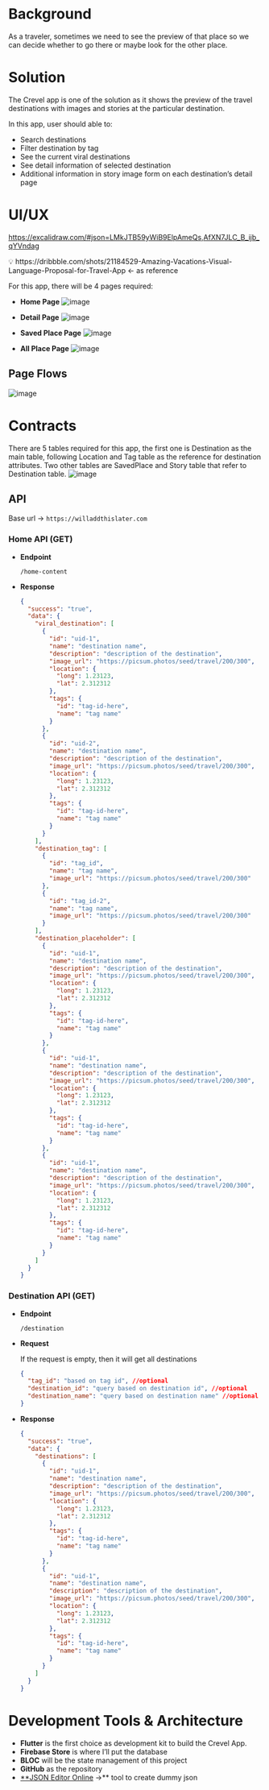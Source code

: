 # Background

As a traveler, sometimes we need to see the preview of that place so we can decide whether to go there or maybe look for the other place.

# Solution

The Crevel app is one of the solution as it shows the preview of the travel destinations with images and stories at the particular destination.

In this app, user should able to:

- Search destinations
- Filter destination by tag
- See the current viral destinations
- See detail information of selected destination
- Additional information in story image form on each destination’s detail page

# UI/UX

https://excalidraw.com/#json=LMkJTB59yWiB9ElpAmeQs,AfXN7JLC_B_ijb_qYVndag

<aside>
💡 https://dribbble.com/shots/21184529-Amazing-Vacations-Visual-Language-Proposal-for-Travel-App ← as reference

</aside>

For this app, there will be 4 pages required:

- **Home Page**
  ![image](https://github.com/leowirasanto2/crevel-flutter-app/assets/156512514/befc318f-a6a0-4274-a6e2-2d45ef82799a)

- **Detail Page**
  ![image](https://github.com/leowirasanto2/crevel-flutter-app/assets/156512514/57fb0f3a-0339-4204-89ba-94d90b5ce038)

- **Saved Place Page**
  ![image](https://github.com/leowirasanto2/crevel-flutter-app/assets/156512514/5ae1773e-a268-4ff8-90cd-ad7fe34765e6)

- **All Place Page**
  ![image](https://github.com/leowirasanto2/crevel-flutter-app/assets/156512514/d4b86fb1-01c9-4e05-9476-f357761d8155)

## Page Flows
![image](https://github.com/leowirasanto2/crevel-flutter-app/assets/156512514/bd702c2e-beec-41b5-aa1e-c614d865d307)



# Contracts
There are 5 tables required for this app, the first one is Destination as the main table, following Location and Tag table as the reference for destination attributes. Two other tables are SavedPlace and Story table that refer to Destination table.
![image](https://github.com/leowirasanto2/crevel-flutter-app/assets/156512514/f11f70c4-83b8-4ace-9c23-b9979adf151f)

## API

Base url → `https://willaddthislater.com`

### **Home API (GET)**

- **Endpoint**

  `/home-content`

- **Response**

    ```json
    {
      "success": "true",
      "data": {
        "viral_destination": [
          {
            "id": "uid-1",
            "name": "destination name",
            "description": "description of the destination",
            "image_url": "https://picsum.photos/seed/travel/200/300",
            "location": {
              "long": 1.23123,
              "lat": 2.312312
            },
            "tags": {
              "id": "tag-id-here",
              "name": "tag name"
            }
          },
          {
            "id": "uid-2",
            "name": "destination name",
            "description": "description of the destination",
            "image_url": "https://picsum.photos/seed/travel/200/300",
            "location": {
              "long": 1.23123,
              "lat": 2.312312
            },
            "tags": {
              "id": "tag-id-here",
              "name": "tag name"
            }
          }
        ],
        "destination_tag": [
          {
            "id": "tag_id",
            "name": "tag name",
            "image_url": "https://picsum.photos/seed/travel/200/300"
          },
          {
            "id": "tag_id-2",
            "name": "tag name",
            "image_url": "https://picsum.photos/seed/travel/200/300"
          }
        ],
        "destination_placeholder": [
          {
            "id": "uid-1",
            "name": "destination name",
            "description": "description of the destination",
            "image_url": "https://picsum.photos/seed/travel/200/300",
            "location": {
              "long": 1.23123,
              "lat": 2.312312
            },
            "tags": {
              "id": "tag-id-here",
              "name": "tag name"
            }
          },
          {
            "id": "uid-1",
            "name": "destination name",
            "description": "description of the destination",
            "image_url": "https://picsum.photos/seed/travel/200/300",
            "location": {
              "long": 1.23123,
              "lat": 2.312312
            },
            "tags": {
              "id": "tag-id-here",
              "name": "tag name"
            }
          },
          {
            "id": "uid-1",
            "name": "destination name",
            "description": "description of the destination",
            "image_url": "https://picsum.photos/seed/travel/200/300",
            "location": {
              "long": 1.23123,
              "lat": 2.312312
            },
            "tags": {
              "id": "tag-id-here",
              "name": "tag name"
            }
          }
        ]
      }
    }
    ```


### **Destination API (GET)**

- **Endpoint**

  `/destination`

- **Request**

  If the request is empty, then it will get all destinations

    ```json
    {
      "tag_id": "based on tag id", //optional
      "destination_id": "query based on destination id", //optional
      "destination_name": "query based on destination name" //optional
    }
    ```

- **Response**

    ```json
    {
      "success": "true",
      "data": {
        "destinations": [
          {
            "id": "uid-1",
            "name": "destination name",
            "description": "description of the destination",
            "image_url": "https://picsum.photos/seed/travel/200/300",
            "location": {
              "long": 1.23123,
              "lat": 2.312312
            },
            "tags": {
              "id": "tag-id-here",
              "name": "tag name"
            }
          },
          {
            "id": "uid-1",
            "name": "destination name",
            "description": "description of the destination",
            "image_url": "https://picsum.photos/seed/travel/200/300",
            "location": {
              "long": 1.23123,
              "lat": 2.312312
            },
            "tags": {
              "id": "tag-id-here",
              "name": "tag name"
            }
          }
        ]
      }
    }
    ```


# Development Tools & Architecture

- **Flutter** is the first choice as development kit to build the Crevel App.
- **Firebase Store** is where I’ll put the database
- **BLOC** will be the state management of this project
- **GitHub** as the repository
- [**JSON Editor Online](https://jsoneditoronline.org/#right=local.yewaxu&left=local.tucexo) →** tool to create dummy json
